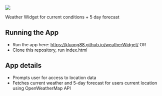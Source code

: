 ![](https://fontmeme.com/permalink/200629/4e3aeb99ce8cf8915f7bd6708373c172.png)

Weather Widget for current conditions + 5 day forecast

## Running the App 
- Run the app here: https://kluong88.github.io/weatherWidget/
OR
- Clone this repository, run index.html

## App details
- Prompts user for access to location data
- Fetches current weather and 5-day forecast for users current location using OpenWeatherMap API

